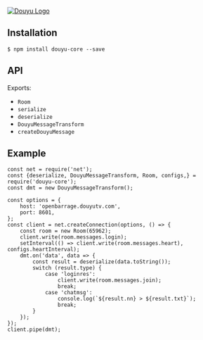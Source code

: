 [![Douyu Logo](http://139.196.50.70/douyulogo.jpg)](https://www.douyu.com/)

## Installation
```
$ npm install douyu-core --save
```
## API

Exports:
- `Room`
- `serialize`
- `deserialize`
- `DouyuMessageTransform`
- `createDouyuMessage`

## Example
```
const net = require('net');
const {deserialize, DouyuMessageTransform, Room, configs,} = require('douyu-core');
const dmt = new DouyuMessageTransform();

const options = {
    host: 'openbarrage.douyutv.com',
    port: 8601,
};
const client = net.createConnection(options, () => {
    const room = new Room(65962);
    client.write(room.messages.login);
    setInterval(() => client.write(room.messages.heart), configs.heartInterval);
    dmt.on('data', data => {
        const result = deserialize(data.toString());
        switch (result.type) {
            case 'loginres':
                client.write(room.messages.join);
                break;
            case 'chatmsg':
                console.log(`${result.nn} > ${result.txt}`);
                break;
        }
    });
});
client.pipe(dmt);
```
